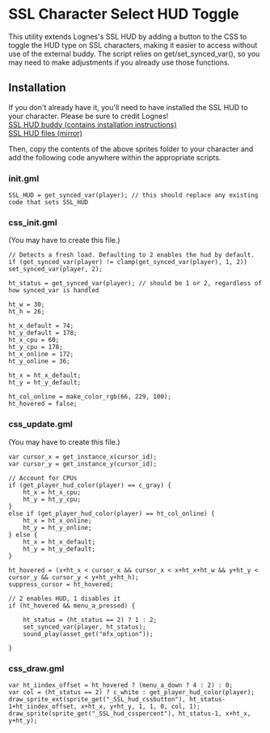 # SSL Character Select HUD Toggle  

This utility extends Lognes's SSL HUD by adding a button to the CSS to toggle the HUD type on SSL characters, making it easier to access without use of the external buddy. The script relies on get/set_synced_var(), so you may need to make adjustments if you already use those functions.  

## Installation  
If you don't already have it, you'll need to have installed the SSL HUD to your character. Please be sure to credit Lognes!  
[SSL HUD buddy (contains installation instructions)](https://steamcommunity.com/sharedfiles/filedetails/?id=2622215994)  
[SSL HUD files (mirror)](https://cdn.discordapp.com/attachments/511217874967461908/1248852305768611890/SSL-HUD-mirror.zip?ex=66652bd8&is=6663da58&hm=2f14a2bcc4b7a4203b6d49be3654674e24a83fb48cd77772dfba46d758668cf0&)  

Then, copy the contents of the above sprites folder to your character and add the following code anywhere within the appropriate scripts.  

### init.gml  
```
SSL_HUD = get_synced_var(player); // this should replace any existing code that sets SSL_HUD
```

### css_init.gml  
(You may have to create this file.)  
```
// Detects a fresh load. Defaulting to 2 enables the hud by default.
if (get_synced_var(player) != clamp(get_synced_var(player), 1, 2)) set_synced_var(player, 2); 

ht_status = get_synced_var(player); // should be 1 or 2, regardless of how synced_var is handled

ht_w = 30;
ht_h = 26;

ht_x_default = 74;
ht_y_default = 178;
ht_x_cpu = 60;
ht_y_cpu = 178;
ht_x_online = 172;
ht_y_online = 36;

ht_x = ht_x_default;
ht_y = ht_y_default;

ht_col_online = make_color_rgb(66, 229, 100);
ht_hovered = false;
```

### css_update.gml  
(You may have to create this file.)  
```
var cursor_x = get_instance_x(cursor_id);
var cursor_y = get_instance_y(cursor_id);

// Account for CPUs
if (get_player_hud_color(player) == c_gray) {
	ht_x = ht_x_cpu;
	ht_y = ht_y_cpu;
}
else if (get_player_hud_color(player) == ht_col_online) {
	ht_x = ht_x_online;
	ht_y = ht_y_online;
} else {
    ht_x = ht_x_default;
    ht_y = ht_y_default;
}
	
ht_hovered = (x+ht_x < cursor_x && cursor_x < x+ht_x+ht_w && y+ht_y < cursor_y && cursor_y < y+ht_y+ht_h);
suppress_cursor = ht_hovered;

// 2 enables HUD, 1 disables it
if (ht_hovered && menu_a_pressed) {
	
	ht_status = (ht_status == 2) ? 1 : 2;
    set_synced_var(player, ht_status);
    sound_play(asset_get("mfx_option"));
    
}
```

### css_draw.gml  
```
var ht_iindex_offset = ht_hovered ? (menu_a_down ? 4 : 2) : 0;
var col = (ht_status == 2) ? c_white : get_player_hud_color(player);
draw_sprite_ext(sprite_get("_SSL_hud_cssbutton"), ht_status-1+ht_iindex_offset, x+ht_x, y+ht_y, 1, 1, 0, col, 1);
draw_sprite(sprite_get("_SSL_hud_csspercent"), ht_status-1, x+ht_x, y+ht_y);
```